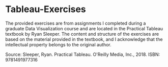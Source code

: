 # Tableau-Exercises

The provided exercises are from assignments I completed during a graduate Data Visualization course and are located in the Practical Tableau textbook by Ryan Sleeper. The content and structure of the exercises are based on the material provided in the textbook, and I acknowledge that the intellectual property belongs to the original author. 

Source: 
Sleeper, Ryan. Practical Tableau. O'Reilly Media, Inc., 2018.
ISBN: 9781491977316

